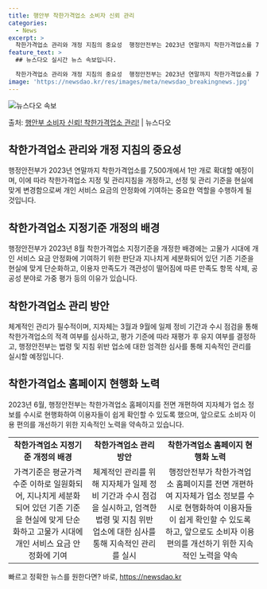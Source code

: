 ```yaml
---
title: 행안부 착한가격업소 소비자 신뢰 관리
categories:
  - News
excerpt: >
  착한가격업소 관리와 개정 지침의 중요성  행정안전부는 2023년 연말까지 착한가격업소를 7,500개에서 1만…
feature_text: >
  ## 뉴스다오 실시간 뉴스 속보입니다.

  착한가격업소 관리와 개정 지침의 중요성  행정안전부는 2023년 연말까지 착한가격업소를 7,500개에서 1만…
image: 'https://newsdao.kr/res/images/meta/newsdao_breakingnews.jpg'
---
```


![뉴스다오 속보](https://newsdao.kr/res/images/meta/newsdao_breakingnews.jpg)

<p>출처: <a href="https://newsdao.kr/4667" rel="dofollow">행안부 소비자 신뢰! 착한가격업소 관리!</a> | 뉴스다오</p>

<h2 data-ke-size="size26">착한가격업소 관리와 개정 지침의 중요성</h2>
<p data-ke-size="size16">행정안전부가 2023년 연말까지 착한가격업소를 7,500개에서 1만 개로 확대할 예정이며, 이에 따라 착한가격업소 지정 및 관리지침을 개정하고, 선정 및 관리 기준을 현실에 맞게 변경함으로써 개인 서비스 요금의 안정화에 기여하는 중요한 역할을 수행하게 될 것입니다.</p>

<h2 data-ke-size="size26">착한가격업소 지정기준 개정의 배경</h2>
<p data-ke-size="size16">행정안전부가 2023년 8월 착한가격업소 지정기준을 개정한 배경에는 고물가 시대에 개인 서비스 요금 안정화에 기여하기 위한 판단과 지나치게 세분화되어 있던 기존 기준을 현실에 맞게 단순화하고, 이용자 만족도가 객관성이 떨어짐에 따른 만족도 항목 삭제, 공공성 분야로 가중 평가 등의 이유가 있습니다.</p>

<h2 data-ke-size="size26">착한가격업소 관리 방안</h2>
<p data-ke-size="size16">체계적인 관리가 필수적이며, 지자체는 3월과 9월에 일제 정비 기간과 수시 점검을 통해 착한가격업소의 적격 여부를 심사하고, 평가 기준에 따라 재평가 후 유지 여부를 결정하고, 행정안전부는 법령 및 지침 위반 업소에 대한 엄격한 심사를 통해 지속적인 관리를 실시할 예정입니다.</p>

<h2 data-ke-size="size26">착한가격업소 홈페이지 현행화 노력</h2>
<p data-ke-size="size16">2023년 6월, 행정안전부는 착한가격업소 홈페이지를 전면 개편하여 지자체가 업소 정보를 수시로 현행화하여 이용자들이 쉽게 확인할 수 있도록 했으며, 앞으로도 소비자 이용 편의를 개선하기 위한 지속적인 노력을 약속하고 있습니다.</p>

<table>
	<tr>
		<td style="text-align: center; height: 17px;"><b>착한가격업소 지정기준 개정의 배경</b></td>
		<td style="text-align: center; height: 17px;"><b>착한가격업소 관리 방안</b></td>
		<td style="text-align: center; height: 17px;"><b>착한가격업소 홈페이지 현행화 노력</b></td>
	</tr>
	<tr>
		<td data-align="center" style="text-align: center;">가격기준은 평균가격 수준 이하로 일원화되어, 지나치게 세분화되어 있던 기존 기준을 현실에 맞게 단순화하고 고물가 시대에 개인 서비스 요금 안정화에 기여</td>
		<td data-align="center" style="text-align: center;">체계적인 관리를 위해 지자체가 일제 정비 기간과 수시 점검을 실시하고, 엄격한 법령 및 지침 위반 업소에 대한 심사를 통해 지속적인 관리를 실시</td>
		<td data-align="center" style="text-align: center;">행정안전부가 착한가격업소 홈페이지를 전면 개편하여 지자체가 업소 정보를 수시로 현행화하여 이용자들이 쉽게 확인할 수 있도록 하고, 앞으로도 소비자 이용 편의를 개선하기 위한 지속적인 노력을 약속</td>
	</tr>
</table> 

빠르고 정확한 뉴스를 원한다면? 바로, <a href="https://newsdao.kr" rel="dofollow">https://newsdao.kr</a>



